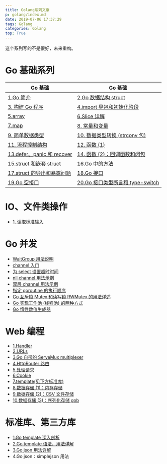 ```yaml
---
title: Golang系列文章
p: golang/index.md
date: 2019-07-06 17:37:29
tags: Golang
categories: Golang
top: True
---
```


这个系列写的不是很好，未来重构。

# Go 基础系列

| Go 基础 | Go 基础 |
| --- | --- |
| [1.Go 简介](https://www.cnblogs.com/f-ck-need-u/p/9832577.html) | [2.Go 数据结构 struct](https://www.cnblogs.com/f-ck-need-u/p/9834459.html) |
| [3. 构建 Go 程序](https://www.cnblogs.com/f-ck-need-u/p/9843068.html) | [4.import 导包和初始化阶段](https://www.cnblogs.com/f-ck-need-u/p/9847554.html) |
| [5.array](https://www.cnblogs.com/f-ck-need-u/p/9852396.html) | [6.Slice 详解](https://www.cnblogs.com/f-ck-need-u/p/9854932.html) |
| [7.map](https://www.cnblogs.com/f-ck-need-u/p/9857668.html) | [8. 常量和变量](https://www.cnblogs.com/f-ck-need-u/p/9863108.html) |
| [9. 简单数据类型](https://www.cnblogs.com/f-ck-need-u/p/9863563.html) | [10. 数据类型转换 (strconv 包)](https://www.cnblogs.com/f-ck-need-u/p/9863915.html) |
| [11. 流程控制结构](https://www.cnblogs.com/f-ck-need-u/p/9866091.html) | [12. 函数 (1)](https://www.cnblogs.com/f-ck-need-u/p/9876203.html) |
| [13.defer、panic 和 recover](https://www.cnblogs.com/f-ck-need-u/p/9879198.html) | [14. 函数 (2)：回调函数和闭包](https://www.cnblogs.com/f-ck-need-u/p/9878898.html) |
| [15.struct 和嵌套 struct](https://www.cnblogs.com/f-ck-need-u/p/9882315.html) | [16.Go 中的方法](https://www.cnblogs.com/f-ck-need-u/p/9890624.html) |
| [17.struct 的导出和暴露问题](https://www.cnblogs.com/f-ck-need-u/p/9887233.html) | [18.Go 接口](https://www.cnblogs.com/f-ck-need-u/p/9940845.html) |
| [19.Go 空接口](https://www.cnblogs.com/f-ck-need-u/p/9941402.html) | [20.Go 接口类型断言和 type-switch](https://www.cnblogs.com/f-ck-need-u/p/9893347.html) |

# IO、文件类操作

- [1. 读取标准输入](https://www.cnblogs.com/f-ck-need-u/p/9944229.html)  

# Go 并发

- [WaitGroup 用法说明](https://www.cnblogs.com/f-ck-need-u/p/10004787.html)  
- [channel 入门](https://www.cnblogs.com/f-ck-need-u/p/9986335.html)  
- [为 select 设置超时时间](https://www.cnblogs.com/f-ck-need-u/p/9994512.html)  
- [nil channel 用法示例](https://www.cnblogs.com/f-ck-need-u/p/9994508.html)  
- [双层 channel 用法示例](https://www.cnblogs.com/f-ck-need-u/p/9994496.html)  
- [指定 goroutine 的执行顺序](https://www.cnblogs.com/f-ck-need-u/p/9994652.html)  
- [Go 互斥锁 Mutex 和读写锁 RWMutex 的用法详述](https://www.cnblogs.com/f-ck-need-u/p/9998729.html)  
- [Go 实现工作池 (线程池) 的两种方式](https://www.cnblogs.com/f-ck-need-u/p/10004620.html)  
- [Go 惰性数值生成器](https://www.cnblogs.com/f-ck-need-u/p/10009892.html)  

# Web 编程

- [1.Handler](https://www.cnblogs.com/f-ck-need-u/p/10020951.html)  
- [2.URLs](https://www.cnblogs.com/f-ck-need-u/p/10020927.html)  
- [3.Go 自带的 ServeMux multiplexer](https://www.cnblogs.com/f-ck-need-u/p/10020942.html)  
- [4.HttpRouter 路由](https://www.cnblogs.com/f-ck-need-u/p/10020917.html)  
- [5.处理请求](https://www.cnblogs.com/f-ck-need-u/p/10035801.html)  
- [6.Cookie](https://www.cnblogs.com/f-ck-need-u/p/10035803.html)  
- [7.template(见下方标准库)](#blog1543740847)  
- [8.数据存储 (1)：内存存储](https://www.cnblogs.com/f-ck-need-u/p/10054073.html)  
- [9.数据存储 (2)：CSV 文件存储](https://www.cnblogs.com/f-ck-need-u/p/10060242.html)  
- [10.数据存储 (3)：序列化存储 gob](https://www.cnblogs.com/f-ck-need-u/p/10060245.html)  

<a name="blog1543740847"></a>

# 标准库、第三方库

- [1.Go template 深入剖析](https://www.cnblogs.com/f-ck-need-u/p/10035768.html)  
- [2.Go template 语法、用法详解](https://www.cnblogs.com/f-ck-need-u/p/10053124.html)  
- [3.Go json 用法详解](https://www.cnblogs.com/f-ck-need-u/p/10080793.html)  
- 4.Go json：simplejson 用法  



